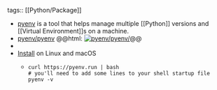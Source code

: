 tags:: [[Python/Package]]

- [pyenv](https://github.com/pyenv/pyenv) is a tool that helps manage multiple [[Python]] versions and [[Virtual Environment]]s on a machine.
- [pyenv/pyenv](https://github.com/pyenv/pyenv/)
  @@html: <a href="https://github.com/pyenv/pyenv/"><img src="https://github-readme-stats-astronomer.vercel.app/api/pin/?username=pyenv&repo=pyenv&theme=tokyonight" alt="pyenv/pyenv/"/></a>@@
-
- [Install](https://github.com/pyenv/pyenv/#unixmacos) on Linux and macOS
	- ```shell
	  curl https://pyenv.run | bash
	  # you'll need to add some lines to your shell startup file
	  pyenv -v
	  ```